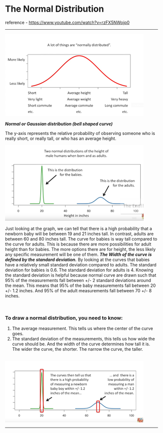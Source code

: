 # The Normal Distribution

reference - https://www.youtube.com/watch?v=rzFX5NWojp0

---

<img src="./resources/Screenshot-7.png" alt="Gaussian Naive Bayes -1" width=457px>

<br>

***Normal or Gaussian distribution (bell shaped curve)***

The y-axis represents the relative probability of observing someone who is really short, or really tall, or who has an average height.

<img src="./resources/Screenshot-5.png" alt="Gaussian Naive Bayes -1" width=457px>

<br>

Just looking at the graph, we can tell that there is a high probability that a newborn baby will be between 19 and 21 inches tall.
In contrast, adults are between 60 and 80 inches tall.
The curve for babies is way tall compared to the curve for adults. This is because there are more possibilities for adult height than for babies. The more options there are for height, the less likely any specific measurement will be one of them. 
***The Width of the curve is defined by the standard deviation.***
By looking at the curves that babies have a relatively small standard deviation compared to adults.
The standard deviation for babies is 0.6. The standard deviation for adults is 4.
Knowing the standard deviation is helpful because normal curve are drawn such that 95% of the measurements fall between +/- 2 standard deviations around the mean.
This  means that 95% of the baby measurements fall between 20 +/- 1.2 inches. And 95% of the adult measurements fall between 70 +/- 8 inches.

<br>

### To draw a normal distribution, you need to know:

1. The average measurement. This tells us where the center of the curve goes.
2. The standard deviation of the measurements, this tells us how wide the curve should be. And the width of the curve determines how tall it is. The wider the curve, the shorter. The narrow the curve, the taller.


<br>

<img src="./resources/Screenshot-6-.png" alt="Gaussian Naive Bayes -1" width=457px>

---